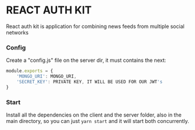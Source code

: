 # REACT AUTH KIT

React auth kit is application for combining news feeds from multiple social networks

### Config

Create a "config.js" file on the server dir, it must contains the next:

```js
module.exports = {
    'MONGO_URI': MONGO_URI,
    'SECRET_KEY': PRIVATE KEY, IT WILL BE USED FOR OUR JWT's
}
```

### Start

Install all the dependencies on the client and the server folder, also in the main directory, so you can just ```yarn start``` and it will start both concurrently.